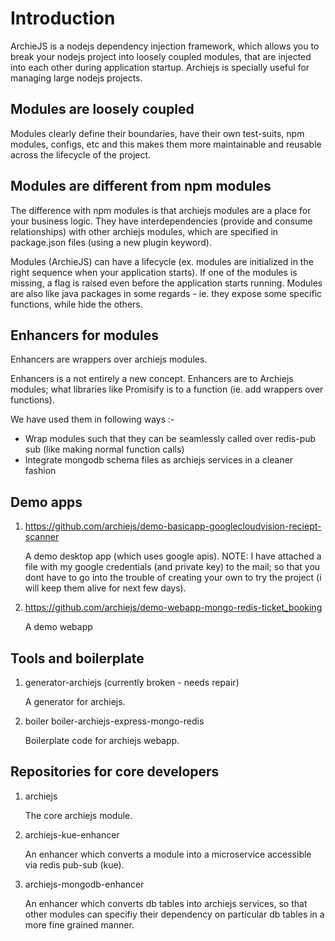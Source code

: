 # Introduction

ArchieJS is a nodejs dependency injection framework, which allows you to break your nodejs project into loosely coupled modules, that are injected into each other during application startup. Archiejs is specially useful for managing large nodejs projects.

## Modules are loosely coupled

Modules clearly define their boundaries, have their own test-suits, npm modules, configs, etc and this makes them more maintainable and reusable across the lifecycle of the project.

## Modules are different from npm modules

The difference with npm modules is that archiejs modules are a place for your business logic. They have interdependencies (provide and consume relationships) with other archiejs modules, which are specified in package.json files (using a new plugin keyword).

Modules (ArchieJS) can have a lifecycle (ex. modules are initialized in the right sequence when your application starts). If one of the modules is missing, a flag is raised even before the application starts running. Modules are also like java packages in some regards - ie. they expose some specific functions, while hide the others.

## Enhancers for modules

Enhancers are wrappers over archiejs modules.

Enhancers is a not entirely a new concept. Enhancers are to Archiejs modules; what libraries like Promisify is to a function (ie. add wrappers over functions).

We have used them in following ways :-

* Wrap modules such that they can be seamlessly called over redis-pub sub (like making normal function calls)
* Integrate mongodb schema files as archiejs services in a cleaner fashion

## Demo apps

1.  https://github.com/archiejs/demo-basicapp-googlecloudvision-reciept-scanner
    
    A demo desktop app (which uses google apis). 
    NOTE: I have attached a file with my google credentials (and private key) to the mail; so that you dont have to go into the trouble of creating your own to try the project (i will keep them alive for next few days).

2. https://github.com/archiejs/demo-webapp-mongo-redis-ticket_booking
    
    A demo webapp


## Tools and boilerplate

1. generator-archiejs (currently broken - needs repair)

   A generator for archiejs.
   
2. boiler boiler-archiejs-express-mongo-redis
   
   Boilerplate code for archiejs webapp.


## Repositories for core developers

1. archiejs

   The core archiejs module.

2. archiejs-kue-enhancer

   An enhancer which converts a module into a microservice accessible via redis pub-sub (kue).

3. archiejs-mongodb-enhancer

   An enhancer which converts db tables into archiejs services, so that other modules can
   specifiy their dependency on particular db tables in a more fine grained manner.

